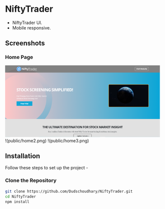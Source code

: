 # NiftyTrader

- NiftyTrader UI.
- Mobile responsive. 

## Screenshots

### Home Page
![Home Page](public/home.png)
!(public/home2.png)
!(public/home3.png)

## Installation

Follow these steps to set up the project - 
 
### Clone the Repository

```bash
git clone https://github.com/Dudschoudhary/NiftyTrader.git
cd NiftyTrader
npm install
```